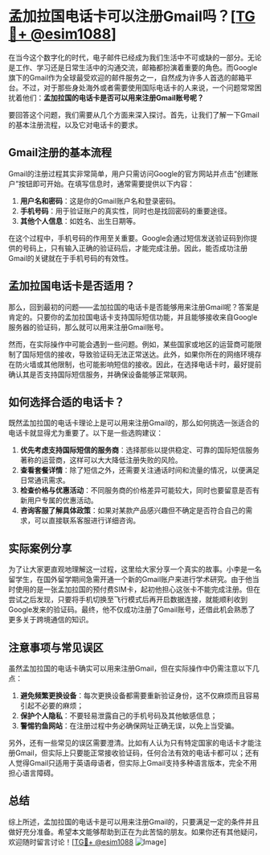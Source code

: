 # 孟加拉国电话卡可以注册Gmail吗？[[TG💪+ @esim1088](https://t.me/s/esim1088)]

在当今这个数字化的时代，电子邮件已经成为我们生活中不可或缺的一部分。无论是工作、学习还是日常生活中的沟通交流，邮箱都扮演着重要的角色。而Google旗下的Gmail作为全球最受欢迎的邮件服务之一，自然成为许多人首选的邮箱平台。不过，对于那些身处海外或者需要使用国际电话卡的人来说，一个问题常常困扰着他们：**孟加拉国的电话卡是否可以用来注册Gmail账号呢？**

要回答这个问题，我们需要从几个方面来深入探讨。首先，让我们了解一下Gmail的基本注册流程，以及它对电话卡的要求。

## Gmail注册的基本流程

Gmail的注册过程其实非常简单，用户只需访问Google的官方网站并点击“创建账户”按钮即可开始。在填写信息时，通常需要提供以下内容：

1. **用户名和密码**：这是你的Gmail账户名和登录密码。
2. **手机号码**：用于验证账户的真实性，同时也是找回密码的重要途径。
3. **其他个人信息**：如姓名、出生日期等。

在这个过程中，手机号码的作用至关重要。Google会通过短信发送验证码到你提供的号码上，只有输入正确的验证码后，才能完成注册。因此，能否成功注册Gmail的关键就在于手机号码的有效性。

## 孟加拉国电话卡是否适用？

那么，回到最初的问题——孟加拉国的电话卡是否能够用来注册Gmail呢？答案是肯定的。只要你的孟加拉国电话卡支持国际短信功能，并且能够接收来自Google服务器的验证码，那么就可以用来注册Gmail账号。

然而，在实际操作中可能会遇到一些问题。例如，某些国家或地区的运营商可能限制了国际短信的接收，导致验证码无法正常送达。此外，如果你所在的网络环境存在防火墙或其他限制，也可能影响短信的接收。因此，在选择电话卡时，最好提前确认其是否支持国际短信服务，并确保设备能够正常联网。

## 如何选择合适的电话卡？

既然孟加拉国的电话卡理论上是可以用来注册Gmail的，那么如何挑选一张适合的电话卡就显得尤为重要了。以下是一些选购建议：

1. **优先考虑支持国际短信的服务商**：选择那些以提供稳定、可靠的国际短信服务著称的运营商，这样可以大大降低注册失败的风险。
2. **查看套餐详情**：除了短信之外，还需要关注通话时间和流量的情况，以便满足日常通讯需求。
3. **检查价格与优惠活动**：不同服务商的价格差异可能较大，同时也要留意是否有新用户专属的优惠活动。
4. **咨询客服了解具体政策**：如果对某款产品感兴趣但不确定是否符合自己的需求，可以直接联系客服进行详细咨询。

## 实际案例分享

为了让大家更直观地理解这一过程，这里给大家分享一个真实的故事。小李是一名留学生，在国外留学期间急需开通一个新的Gmail账户来进行学术研究。由于他当时使用的是一张孟加拉国的预付费SIM卡，起初他担心这张卡不能完成注册。但在尝试之后发现，只要将手机切换至飞行模式后再开启数据连接，就能顺利收到Google发来的验证码。最终，他不仅成功注册了Gmail账号，还借此机会熟悉了更多关于跨境通信的知识。

## 注意事项与常见误区

虽然孟加拉国的电话卡确实可以用来注册Gmail，但在实际操作中仍需注意以下几点：

1. **避免频繁更换设备**：每次更换设备都需要重新验证身份，这不仅麻烦而且容易引起不必要的麻烦；
2. **保护个人隐私**：不要轻易泄露自己的手机号码及其他敏感信息；
3. **警惕钓鱼网站**：在注册过程中务必确保网址正确无误，以免上当受骗。

另外，还有一些常见的误区需要澄清。比如有人认为只有特定国家的电话卡才能注册Gmail，但实际上只要能正常接收验证码，任何合法有效的电话卡都可以；还有人觉得Gmail只适用于英语母语者，但实际上Gmail支持多种语言版本，完全不用担心语言障碍。

## 总结

综上所述，孟加拉国的电话卡是可以用来注册Gmail的，只要满足一定的条件并且做好充分准备。希望本文能够帮助到正在为此苦恼的朋友。如果你还有其他疑问，欢迎随时留言讨论！[[TG💪+ @esim1088](https://t.me/s/esim1088) ![Image](https://i.postimg.cc/4NQfJmqS/Snipaste-2025-05-13-00-14-12.png)]